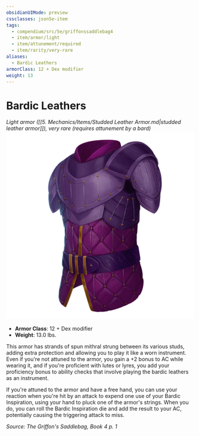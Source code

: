 ```yaml
---
obsidianUIMode: preview
cssclasses: json5e-item
tags:
  - compendium/src/5e/griffonssaddlebag4
  - item/armor/light
  - item/attunement/required
  - item/rarity/very-rare
aliases:
  - Bardic Leathers
armorClass: 12 + Dex modifier
weight: 13
---
```

# Bardic Leathers
*Light armor ([[5. Mechanics/Items/Studded Leather Armor.md\|studded leather armor]]), very rare (requires attunement by a bard)*  
![](https://raw.githubusercontent.com/TheGiddyLimit/homebrew-img/main/img/GriffonsSaddlebag4/Items/Bardic-Leathers.webp#right)  

- **Armor Class**: 12 + Dex modifier
- **Weight**: 13.0 lbs.

This armor has strands of spun mithral strung between its various studs, adding extra protection and allowing you to play it like a worn instrument. Even if you're not attuned to the armor, you gain a +2 bonus to AC while wearing it, and if you're proficient with lutes or lyres, you add your proficiency bonus to ability checks that involve playing the bardic leathers as an instrument.

If you're attuned to the armor and have a free hand, you can use your reaction when you're hit by an attack to expend one use of your Bardic Inspiration, using your hand to pluck one of the armor's strings. When you do, you can roll the Bardic Inspiration die and add the result to your AC, potentially causing the triggering attack to miss.

*Source: The Griffon's Saddlebag, Book 4 p. 1*
